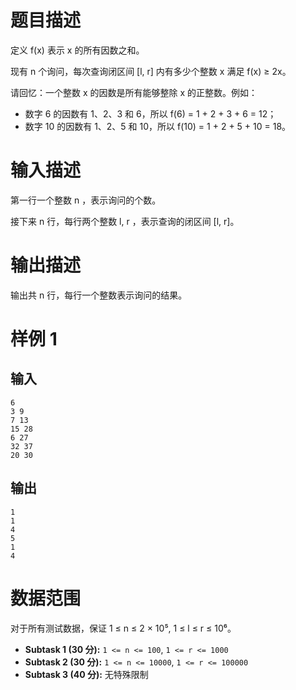 # 题目描述

定义 f(x) 表示 x 的所有因数之和。

现有 n 个询问，每次查询闭区间 [l, r] 内有多少个整数 x 满足 f(x) ≥ 2x。

请回忆：一个整数 x 的因数是所有能够整除 x 的正整数。例如：

-   数字 6 的因数有 1、2、3 和 6，所以 f(6) = 1 + 2 + 3 + 6 = 12；
-   数字 10 的因数有 1、2、5 和 10，所以 f(10) = 1 + 2 + 5 + 10 = 18。

# 输入描述

第一行一个整数 n ，表示询问的个数。

接下来 n 行，每行两个整数 l, r ，表示查询的闭区间 [l, r]。

# 输出描述

输出共 n 行，每行一个整数表示询问的结果。

# 样例 1

## 输入

```
6
3 9
7 13
15 28
6 27
32 37
20 30
```

## 输出

```
1
1
4
5
1
4
```

# 数据范围

对于所有测试数据，保证 1 ≤ n ≤ 2 × 10⁵, 1 ≤ l ≤ r ≤ 10⁶。

- **Subtask 1 (30 分):** `1 <= n <= 100`, `1 <= r <= 1000`
- **Subtask 2 (30 分):** `1 <= n <= 10000`, `1 <= r <= 100000`
- **Subtask 3 (40 分):** 无特殊限制
